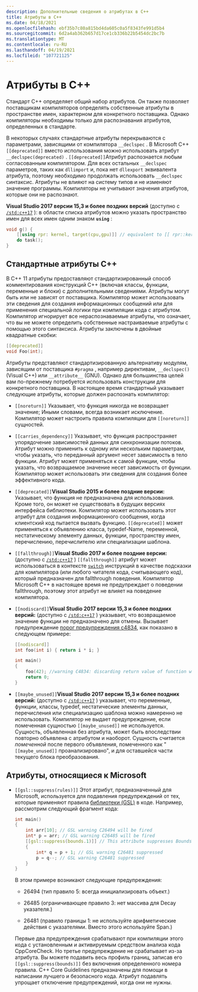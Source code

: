 ```yaml
---
description: Дополнительные сведения о атрибутах в C++
title: Атрибуты в C++
ms.date: 04/18/2021
ms.openlocfilehash: ebf35b7c80a815bd4da605c0a5f8343fe991d5b4
ms.sourcegitcommit: 6d2a4ab362b657d17ce1cb336b22b5454dc2bc7b
ms.translationtype: MT
ms.contentlocale: ru-RU
ms.lasthandoff: 04/19/2021
ms.locfileid: "107721125"
---
```

# <a name="attributes-in-c"></a>Атрибуты в C++

Стандарт C++ определяет общий набор атрибутов. Он также позволяет поставщикам компиляторов определять собственные атрибуты в пространстве имен, характерном для конкретного поставщика. Однако компиляторы необходимы только для распознавания атрибутов, определенных в стандарте.

В некоторых случаях стандартные атрибуты перекрываются с параметрами, зависящими от компилятора `__declspec` . В Microsoft C++ `[[deprecated]]` вместо использования можно использовать атрибут `__declspec(deprecated)` . `[[deprecated]]`Атрибут распознается любым согласованным компилятором. Для всех остальных `__declspec` параметров, таких как `dllimport` и, пока нет `dllexport` эквивалента атрибута, поэтому необходимо продолжать использовать `__declspec` синтаксис. Атрибуты не влияют на систему типов и не изменяют значение программы. Компиляторы не учитывают значения атрибутов, которые они не распознают.

**Visual Studio 2017 версии 15,3 и более поздних версий** (доступно с [`/std:c++17`](../build/reference/std-specify-language-standard-version.md) ): в области списка атрибутов можно указать пространство имен для всех имен одним знаком **`using`** :

```cpp
void g() {
    [[using rpr: kernel, target(cpu,gpu)]] // equivalent to [[ rpr::kernel, rpr::target(cpu,gpu) ]]
    do task();
}
```

## <a name="c-standard-attributes"></a>Стандартные атрибуты C++

В C++ 11 атрибуты предоставляют стандартизированный способ комментирования конструкций C++ (включая классы, функции, переменные и блоки) с дополнительными сведениями. Атрибуты могут быть или не зависят от поставщика. Компилятор может использовать эти сведения для создания информационных сообщений или для применения специальной логики при компиляции кода с атрибутом. Компилятор игнорирует все нераспознаваемые атрибуты, что означает, что вы не можете определить собственные настраиваемые атрибуты с помощью этого синтаксиса. Атрибуты заключены в двойные квадратные скобки:

```cpp
[[deprecated]]
void Foo(int);
```

Атрибуты представляют стандартизированную альтернативу модулям, зависящим от поставщика `#pragma` , например директивам, `__declspec()` (Visual C++) или `__attribute__` (GNU). Однако для большинства целей вам по-прежнему потребуется использовать конструкции для конкретного поставщика. В настоящее время стандартный указывает следующие атрибуты, которые должен распознать компилятор:

- `[[noreturn]]` Указывает, что функция никогда не возвращает значение; Иными словами, всегда возникает исключение. Компилятор может настроить правила компиляции для `[[noreturn]]` сущностей.

- `[[carries_dependency]]` Указывает, что функция распространяет упорядочение зависимостей данных для синхронизации потоков. Атрибут можно применить к одному или нескольким параметрам, чтобы указать, что переданный аргумент несет зависимость в тело функции. Атрибут может применяться к самой функции, чтобы указать, что возвращаемое значение несет зависимость от функции. Компилятор может использовать эти сведения для создания более эффективного кода.

- `[[deprecated]]`**Visual Studio 2015 и более поздние версии:** Указывает, что функция не предназначена для использования. Кроме того, он может не существовать в будущих версиях интерфейса библиотеки. Компилятор может использовать этот атрибут для создания информационного сообщения, когда клиентский код пытается вызвать функцию. `[[deprecated]]` может применяться к объявлению класса, typedef-Name, переменной, нестатическому элементу данных, функции, пространству имен, перечислению, перечислителю или специализации шаблона.

- `[[fallthrough]]`**Visual Studio 2017 и более поздние версии:** (доступно с [`/std:c++17`](../build/reference/std-specify-language-standard-version.md) ) `[[fallthrough]]` атрибут может использоваться в контексте [`switch`](switch-statement-cpp.md) инструкций в качестве подсказки для компилятора (или любого читателя кода, считывающего код), который предназначен для fallthrough поведения. Компилятор Microsoft C++ в настоящее время не предупреждает о поведении fallthrough, поэтому этот атрибут не влияет на поведение компилятора.

- `[[nodiscard]]`**Visual Studio 2017 версии 15,3 и более поздних версий:** (доступно с [`/std:c++17`](../build/reference/std-specify-language-standard-version.md) ) указывает, что возвращаемое значение функции не предназначено для отмены. Вызывает предупреждение [порог предупреждения c4834](../error-messages/compiler-warnings/c4834.md), как показано в следующем примере:

    ```cpp
    [[nodiscard]]
    int foo(int i) { return i * i; }

    int main()
    {
        foo(42); //warning C4834: discarding return value of function with 'nodiscard' attribute
        return 0;
    }
    ```

- `[[maybe_unused]]`**Visual Studio 2017 версии 15,3 и более поздних версий:** (доступно с [`/std:c++17`](../build/reference/std-specify-language-standard-version.md) ) указывает, что переменные, функции, классы, typedef, нестатические элементы данных, перечисления или специализацию шаблона можно намеренно не использовать. Компилятор не выдает предупреждение, если помеченная сущностью `[[maybe_unused]]` не используется. Сущность, объявленная без атрибута, может быть впоследствии повторно объявлена с атрибутом и наоборот. Сущность считается *помеченной* после первого объявления, помеченного как " `[[maybe_unused]]` проанализировано", и для оставшейся части текущего блока преобразования.

## <a name="microsoft-specific-attributes"></a>Атрибуты, относящиеся к Microsoft

- `[[gsl::suppress(rules)]]` Этот атрибут, предназначенный для Microsoft, используется для подавления предупреждений от тех, которые применяют правила [библиотеки (GSL)](https://github.com/Microsoft/GSL) в коде. Например, рассмотрим следующий фрагмент кода:

    ```cpp
    int main()
    {
        int arr[10]; // GSL warning C26494 will be fired
        int* p = arr; // GSL warning C26485 will be fired
        [[gsl::suppress(bounds.1)]] // This attribute suppresses Bounds rule #1
        {
            int* q = p + 1; // GSL warning C26481 suppressed
            p = q--; // GSL warning C26481 suppressed
        }
    }
    ```

  В этом примере возникают следующие предупреждения:

  - 26494 (тип правило 5: всегда инициализировать объект.)

  - 26485 (ограничивающее правило 3: нет массива для Decay указателя.)

  - 26481 (правило границы 1: не используйте арифметические действия с указателями. Вместо этого используйте Span.)

  Первые два предупреждения срабатывают при компиляции этого кода с установленным и активируемым средством анализа кода CppCoreCheck. Но третье предупреждение не срабатывает из-за атрибута. Вы можете подавить весь профиль границ, записав его `[[gsl::suppress(bounds)]]` без включения определенного номера правила. C++ Core Guidelines предназначены для помощи в написании лучшего и безопасного кода. Атрибут подавлять упрощает отключение предупреждений, когда они не нужны.
